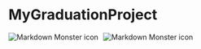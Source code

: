 # MyGraduationProject
<img src="GP Poster.png"
     alt="Markdown Monster icon"
     style="float: left; margin-right: 10px;" />

<img src="Final Project.pdf"
     alt="Markdown Monster icon"
     style="float: left; margin-right: 10px;" />
